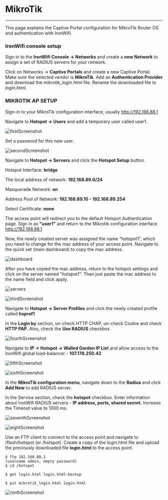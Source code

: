# **MikroTik**

---

This page explains the Captive Portal configuration for MikroTik Router OS and authentication with IronWifi.

### **IronWifi console setup**

Sign in to the **IronWifi Console -> Networks** and create a **new Network** to assign a set of RADIUS servers for your network.

Click on Networks -> **Captive Portals** and create a new Captive Portal. Make sure the selected vendor is **MikroTik**. Add an **Authentication Provider** and download the *mikrotik_login.html* file. Rename the downloaded file to *login.html*.



### **MIKROTIK AP SETUP**

Sign-in to your MikroTik configuration interface, usually http://192.168.88.1

Navigate to **Hotspot -> Users** and add a temporary user called user1.

![firstScreenshot](https://raw.githubusercontent.com/IronWifi/docs/master/configuration-guides/mikrotik/mikrotik1.png)

Set a password for this new user.

![secondScreenshot](https://raw.githubusercontent.com/IronWifi/docs/master/configuration-guides/mikrotik/mikrotik2.png)

Navigate to **Hotspot -> Servers** and click the **Hotspot Setup** button.

Hotspot Interface: **bridge**

The local address of network: **192.168.89.0/24**

Masquerade Network: **on**

Address Pool of Network: **192.168.89.10 - 192.168.89.254**

Select Certificate: **none**

The access point will redirect you to the default Hotspot Authentication page. Sign in as **"user1"** and return to the Mikrotik configuration interface http://192.168.88.1

Now, the newly created server was assigned the name "hotspot1", which you need to change for the mac address of your access point. Navigate to the quick set (main dashboard) to copy the mac address.

![dashboard](https://raw.githubusercontent.com/IronWifi/docs/master/configuration-guides/mikrotik/mikrotik_dashboard.png)

After you have copied the mac address, return to the hotspot settings and click on the server named "hotspot1". Then just paste the mac address to the name field and click apply.

![servers](https://raw.githubusercontent.com/IronWifi/docs/master/configuration-guides/mikrotik/mikrotik_servers.png)

![thirdScreenshot](https://raw.githubusercontent.com/IronWifi/docs/master/configuration-guides/mikrotik/mikrotik3.png)

Navigate to **Hotspot -> Server Profiles** and click the newly created profile called **hsprof1**

In the **Login by** section, un-check HTTP CHAP, un-check Cookie and check **HTTP PAP**. Also, check the **Use RADIUS** checkbox.

![fourthScreenshot](https://raw.githubusercontent.com/IronWifi/docs/master/configuration-guides/mikrotik/mikrotik4.png)

Navigate to **IP -> Hotspot -> Walled Garden IP List** and allow access to the IronWifi global load-balancer - **107.178.250.42**

![fifthScreenshot](https://raw.githubusercontent.com/IronWifi/docs/master/configuration-guides/mikrotik/mikrotik6.png)

![sixthScreenshot](https://raw.githubusercontent.com/IronWifi/docs/master/configuration-guides/mikrotik/mikrotik7.png)

In the **MikroTik configuration menu**, navigate down to the **Radius** and click **Add New** to add RADIUS server.

In the Service section, check the **hotspot** checkbox. Enter information about IronWifi RADIUS servers - **IP address, ports, shared secret.** Increase the Timeout value to 1000 ms.

![seventhScreenshot](https://raw.githubusercontent.com/IronWifi/docs/master/configuration-guides/mikrotik/mikrotik8.png)

![eightScreenshot](https://raw.githubusercontent.com/IronWifi/docs/master/configuration-guides/mikrotik/mikrotik9.png)

Use an FTP client to connect to the access point and navigate to /flash/hotspot (or /hotspot). Create a copy of the login.html file and upload the previously downloaded file **login.html** to the access point.

```
$ ftp 192.168.88.1
(username admin, empty password)
$ cd /hotspot

$ get login.html login.html-backup

$ put mikrotik_login.html login.html
```

![ninthScreenshot](https://raw.githubusercontent.com/IronWifi/docs/master/configuration-guides/mikrotik/mikrotik10.png)

